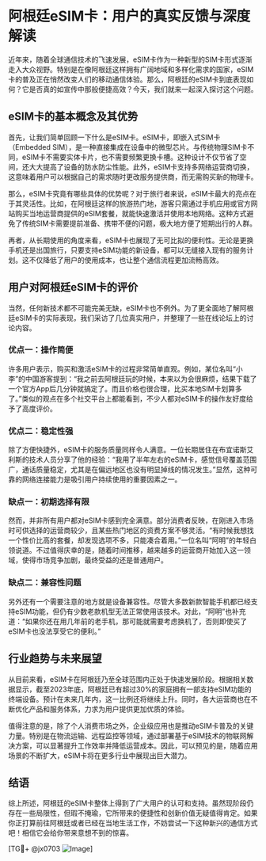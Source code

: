 # 阿根廷eSIM卡：用户的真实反馈与深度解读

近年来，随着全球通信技术的飞速发展，eSIM卡作为一种新型的SIM卡形式逐渐走入大众视野。特别是在像阿根廷这样拥有广阔地域和多样化需求的国家，eSIM卡的普及正在悄然改变人们的移动通信体验。那么，阿根廷的eSIM卡到底表现如何？它是否真的如宣传中那般便捷高效？今天，我们就来一起深入探讨这个问题。

## eSIM卡的基本概念及其优势

首先，让我们简单回顾一下什么是eSIM卡。eSIM卡，即嵌入式SIM卡（Embedded SIM），是一种直接集成在设备中的微型芯片。与传统物理SIM卡不同，eSIM卡不需要实体卡片，也不需要频繁更换卡槽。这种设计不仅节省了空间，还大大提高了设备的防水防尘性能。此外，eSIM卡支持多网络运营商切换，这意味着用户可以根据自己的需求随时更改服务提供商，而无需购买新的物理卡。

那么，eSIM卡究竟有哪些具体的优势呢？对于旅行者来说，eSIM卡最大的亮点在于其灵活性。比如，在阿根廷这样的旅游热门地，游客只需通过手机应用或官方网站购买当地运营商提供的eSIM套餐，就能快速激活并使用本地网络。这种方式避免了传统SIM卡需要提前准备、携带不便的问题，极大地方便了短期出行的人群。

再者，从长期使用的角度来看，eSIM卡也展现了无可比拟的便利性。无论是更换手机还是出国旅行，只要支持eSIM功能的新设备，都可以无缝接入现有的服务计划。这不仅降低了用户的使用成本，也让整个通信流程更加流畅高效。

## 用户对阿根廷eSIM卡的评价

当然，任何新技术都不可能完美无缺，eSIM卡也不例外。为了更全面地了解阿根廷eSIM卡的实际表现，我们采访了几位真实用户，并整理了一些在线论坛上的讨论内容。

### 优点一：操作简便

许多用户表示，购买和激活eSIM卡的过程非常简单直观。例如，某位名叫“小李”的中国游客提到：“我之前去阿根廷玩的时候，本来以为会很麻烦，结果下载了一个官方App后几分钟就搞定了。而且价格也很合理，比买本地SIM卡划算多了。”类似的观点在多个社交平台上都能看到，不少人都对eSIM卡的操作友好度给予了高度评价。

### 优点二：稳定性强

除了方便快捷外，eSIM卡的服务质量同样令人满意。一位长期居住在布宜诺斯艾利斯的技术人员分享了他的经验：“我用了半年左右的eSIM卡，感觉信号覆盖范围广，通话质量稳定，尤其是在偏远地区也没有明显掉线的情况发生。”显然，这种可靠的网络连接能力是吸引用户持续使用的重要因素之一。

### 缺点一：初期选择有限

然而，并非所有用户都对eSIM卡感到完全满意。部分消费者反映，在刚进入市场时可供选择的运营商较少，且某些热门地区的资费方案不够灵活。“有时候我想找一个性价比高的套餐，却发现选项不多，只能凑合着用。”一位名叫“阿明”的年轻白领说道。不过值得庆幸的是，随着时间推移，越来越多的运营商开始加入这一领域，使得市场竞争加剧，最终受益的还是普通用户。

### 缺点二：兼容性问题

另外还有一个需要注意的地方就是设备兼容性。尽管大多数新款智能手机都已经支持eSIM功能，但仍有少数老款机型无法正常使用该技术。对此，“阿明”也补充道：“如果你还在用几年前的老手机，那可能就需要考虑换机了，否则即使买了eSIM卡也没法享受它的便利。”

## 行业趋势与未来展望

从目前来看，eSIM卡在阿根廷乃至全球范围内正处于快速发展阶段。根据相关数据显示，截至2023年底，阿根廷已有超过30%的家庭拥有一部支持eSIM功能的终端设备。预计在未来几年内，这一比例还将继续上升。同时，各大运营商也在不断优化产品和服务体系，力求为用户提供更加优质的体验。

值得注意的是，除了个人消费市场之外，企业级应用也是推动eSIM卡普及的关键力量。特别是在物流运输、远程监控等领域，通过部署基于eSIM技术的物联网解决方案，可以显著提升工作效率并降低运营成本。因此，可以预见的是，随着应用场景的不断扩大，eSIM卡将在更多行业中展现出巨大潜力。

## 结语

综上所述，阿根廷的eSIM卡整体上得到了广大用户的认可和支持。虽然现阶段仍存在一些局限性，但瑕不掩瑜，它所带来的便捷性和创新价值无疑值得肯定。如果你正打算前往阿根廷或者已经在当地生活工作，不妨尝试一下这种新兴的通信方式吧！相信它会给你带来意想不到的惊喜。

[TG💪+ @jx0703 ![Image](https://github.com/user-attachments/assets/dbca1d08-cadb-493c-b0ec-ad6f7a83f270)]